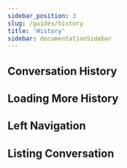 ```yaml
---
sidebar_position: 3
slug: /guides/history
title: 'History'
sidebar: documentationSidebar
---
```


## Conversation History
## Loading More History
## Left Navigation
## Listing Conversation